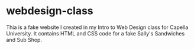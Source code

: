 # webdesign-class

Thia is a fake website I created in my Intro to Web Design class for Capella University. It contains HTML and CSS code for a fake Sally's Sandwiches and Sub Shop.
